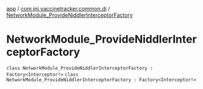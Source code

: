 [app](../../index.md) / [com.jnj.vaccinetracker.common.di](../index.md) / [NetworkModule_ProvideNiddlerInterceptorFactory](./index.md)

# NetworkModule_ProvideNiddlerInterceptorFactory

`class NetworkModule_ProvideNiddlerInterceptorFactory : Factory<Interceptor!>`
`class NetworkModule_ProvideNiddlerInterceptorFactory : Factory<Interceptor!>`